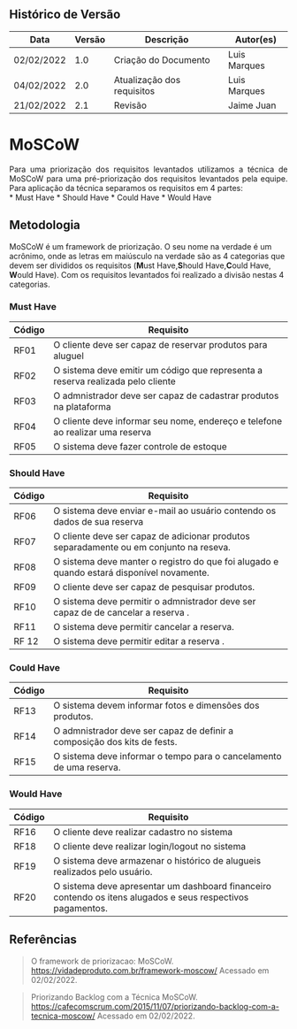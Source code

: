 ## Histórico de Versão

| Data       | Versão | Descrição                  | Autor(es)    |
| ---------- | ------ | -------------------------- | ------------ |
| 02/02/2022 | 1.0    | Criação do Documento       | Luis Marques |
| 04/02/2022 | 2.0    | Atualização dos requisitos | Luis Marques |
| 21/02/2022 | 2.1    | Revisão | Jaime Juan |

# MoSCoW

<div style="text-align: justify">
Para uma priorização dos requisitos levantados utilizamos a técnica de MoSCoW para uma pré-priorização dos requisitos levantados pela equipe. Para aplicação da técnica separamos os requisitos em 4 partes:</div>
* Must Have
* Should Have
* Could Have
* Would Have 

## Metodologia

MoSCoW é um framework de priorização. O seu nome na verdade é um acrônimo, onde as letras em maiúsculo na verdade são as 4 categorias que devem ser divididos os requisitos (**M**ust Have,**S**hould Have,**C**ould Have, **W**ould Have). Com os requisitos levantados foi realizado a divisão nestas 4 categorias.

### Must Have

| Código | Requisito                                                                         |
| ------ | --------------------------------------------------------------------------------- |
| RF01   | O cliente deve ser capaz de reservar produtos para aluguel                        |
| RF02   | O sistema deve emitir um código que representa a reserva realizada pelo cliente   |
| RF03   | O admnistrador deve ser capaz de cadastrar produtos na plataforma                 |
| RF04   | O cliente deve informar seu nome, endereço e telefone ao realizar uma reserva     |
| RF05   | O sistema deve fazer controle de estoque                                          |

### Should Have

| Código | Requisito                                                                                   |
| ------ | ------------------------------------------------------------------------------------------- |
| RF06   | O sistema deve enviar e-mail ao usuário contendo os dados de sua reserva                    |
| RF07   | O cliente deve ser capaz de adicionar produtos separadamente ou em conjunto na reseva.      |
| RF08   | O sistema deve manter o registro do que foi alugado e quando estará disponível novamente.   |
| RF09   | O cliente deve ser capaz de pesquisar produtos.                                             |
| RF10   | O sistema deve permitir o admnistrador deve ser capaz de de cancelar a reserva .            |
| RF11   | O sistema deve permitir cancelar a reserva.                                                 |
| RF 12  | O sistema deve permitir editar a reserva .                                                  |

### Could Have

| Código | Requisito                                                                |
| ------ | ------------------------------------------------------------------------ |
| RF13   | O sistema devem informar fotos e dimensões dos produtos.                 |
| RF14   | O admnistrador deve ser capaz de definir a composição dos kits de fests. |
| RF15   | O sistema deve informar o tempo para o cancelamento de uma reserva.      |

### Would Have

| Código | Requisito                                                                                                   |
| ------ | ----------------------------------------------------------------------------------------------------------- |
| RF16   | O cliente deve realizar cadastro no sistema                                                                 |
| RF18   | O cliente deve realizar login/logout no sistema                                                             |
| RF19   | O sistema deve armazenar o histórico de alugueis realizados pelo usuário.                                   |
| RF20   | O sistema deve apresentar um dashboard financeiro contendo os itens alugados e seus respectivos pagamentos. |

## Referências

> O framework de priorizacao: MoSCoW. <https://vidadeproduto.com.br/framework-moscow/> Acessado em 02/02/2022.

> Priorizando Backlog com a Técnica MoSCoW. <https://cafecomscrum.com/2015/11/07/priorizando-backlog-com-a-tecnica-moscow/> Acessado em 02/02/2022.
